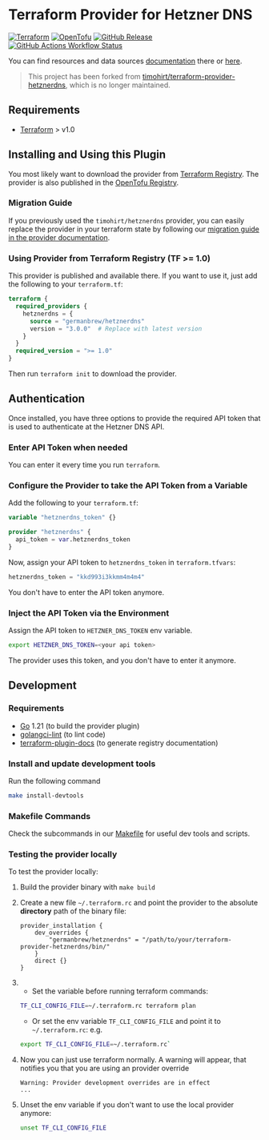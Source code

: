 # Terraform Provider for Hetzner DNS

[![Terraform](https://img.shields.io/badge/Terraform-844FBA.svg?style=for-the-badge&logo=Terraform&logoColor=white)](https://registry.terraform.io/providers/germanbrew/hetznerdns/latest)
[![OpenTofu](https://img.shields.io/badge/OpenTofu-FFDA18.svg?style=for-the-badge&logo=OpenTofu&logoColor=black)](https://github.com/opentofu/registry/blob/main/providers/g/germanbrew/hetznerdns.json)
[![GitHub Release](https://img.shields.io/github/v/release/germanbrew/terraform-provider-hetznerdns?sort=date&display_name=release&style=for-the-badge&logo=github&link=https%3A%2F%2Fgithub.com%2Fgermanbrew%2Fterraform-provider-hetznerdns%2Freleases%2Flatest)](https://github.com/germanbrew/terraform-provider-hetznerdns/releases/latest)
[![GitHub Actions Workflow Status](https://img.shields.io/github/actions/workflow/status/germanbrew/terraform-provider-hetznerdns/test.yaml?branch=main&style=for-the-badge&logo=github&label=Tests&link=https%3A%2F%2Fgithub.com%2Fgermanbrew%2Fterraform-provider-hetznerdns%2Factions%2Fworkflows%2Ftest.yaml)](https://github.com/germanbrew/terraform-provider-hetznerdns/actions/workflows/test.yaml)

You can find resources and data sources [documentation](https://registry.terraform.io/providers/germanbrew/hetznerdns/latest/docs) there or [here](docs).

> This project has been forked from [timohirt/terraform-provider-hetznerdns](https://github.com/timohirt/terraform-provider-hetznerdns), which is no longer maintained.

## Requirements

-   [Terraform](https://www.terraform.io/downloads.html) > v1.0

## Installing and Using this Plugin

You most likely want to download the provider from [Terraform Registry](https://registry.terraform.io/providers/germanbrew/hetznerdns/latest/docs).
The provider is also published in the [OpenTofu Registry](https://github.com/opentofu/registry/tree/main/providers/g/germanbrew).

### Migration Guide

If you previously used the `timohirt/hetznerdns` provider, you can easily replace the provider in your terraform state
by following our [migration guide in the provider documentation](https://registry.terraform.io/providers/germanbrew/hetznerdns/latest/docs/guides/migration-from-timohirt-hetznerdns).

### Using Provider from Terraform Registry (TF >= 1.0)

This provider is published and available there. If you want to use it, just
add the following to your `terraform.tf`:

```terraform
terraform {
  required_providers {
    hetznerdns = {
      source = "germanbrew/hetznerdns"
      version = "3.0.0"  # Replace with latest version
    }
  }
  required_version = ">= 1.0"
}
```

Then run `terraform init` to download the provider.

## Authentication

Once installed, you have three options to provide the required API token that
is used to authenticate at the Hetzner DNS API.

### Enter API Token when needed

You can enter it every time you run `terraform`.

### Configure the Provider to take the API Token from a Variable

Add the following to your `terraform.tf`:

```terraform
variable "hetznerdns_token" {}

provider "hetznerdns" {
  api_token = var.hetznerdns_token
}
```

Now, assign your API token to `hetznerdns_token` in `terraform.tfvars`:

```terraform
hetznerdns_token = "kkd993i3kkmm4m4m4"
```

You don't have to enter the API token anymore.

### Inject the API Token via the Environment

Assign the API token to `HETZNER_DNS_TOKEN` env variable.

```sh
export HETZNER_DNS_TOKEN=<your api token>
```

The provider uses this token, and you don't have to enter it anymore.

## Development

### Requirements

- [Go](https://golang.org/) 1.21 (to build the provider plugin)
- [golangci-lint](https://github.com/golangci/golangci-lint) (to lint code)
- [terraform-plugin-docs](https://github.com/hashicorp/terraform-plugin-docs) (to generate registry documentation)

### Install and update development tools

Run the following command

```sh
make install-devtools
```

### Makefile Commands

Check the subcommands in our [Makefile](Makefile) for useful dev tools and scripts.

### Testing the provider locally

To test the provider locally:

1. Build the provider binary with `make build`
2. Create a new file `~/.terraform.rc` and point the provider to the absolute **directory** path of the binary file:
    ```hcl
    provider_installation {
        dev_overrides {
            "germanbrew/hetznerdns" = "/path/to/your/terraform-provider-hetznerdns/bin/"
        }
        direct {}
    }
    ```
3.  - Set the variable before running terraform commands:

    ```sh
    TF_CLI_CONFIG_FILE=~/.terraform.rc terraform plan
    ```

    - Or set the env variable `TF_CLI_CONFIG_FILE` and point it to `~/.terraform.rc`: e.g.

    ```sh
    export TF_CLI_CONFIG_FILE=~/.terraform.rc`
    ```

4. Now you can just use terraform normally. A warning will appear, that notifies you that you are using an provider override
    ```
    Warning: Provider development overrides are in effect
    ...
    ```
5. Unset the env variable if you don't want to use the local provider anymore:
    ```sh
    unset TF_CLI_CONFIG_FILE
    ```
